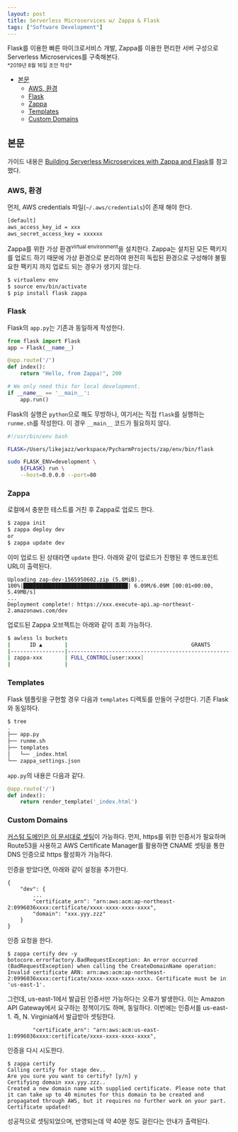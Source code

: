 ```yaml
---
layout: post
title: Serverless Microservices w/ Zappa & Flask
tags: ["Software Development"]
---
```


<div class="message">
Flask를 이용한 빠른 마이크로서비스 개발, Zappa를 이용한 편리한 서버 구성으로 Serverless Microservices를 구축해본다.
</div>

<small>
*2019년 8월 16일 초안 작성*  
</small>

<!-- TOC -->

- [본문](#본문)
    - [AWS, 환경](#aws-환경)
    - [Flask](#flask)
    - [Zappa](#zappa)
    - [Templates](#templates)
    - [Custom Domains](#custom-domains)

<!-- /TOC -->

## 본문

가이드 내용은 [Building Serverless Microservices with Zappa and Flask](https://www.gun.io/blog/serverless-microservices-with-zappa-and-flask)를 참고 했다.

### AWS, 환경
먼저, AWS credentials 파일(`~/.aws/credentials`)이 존재 해야 한다.

```bash
[default]
aws_access_key_id = xxx
aws_secret_access_key = xxxxxx
```

Zappa를 위한 가상 환경<sup>virtual environment</sup>을 설치한다. Zappa는 설치된 모든 팩키지를 업로드 하기 때문에 가상 환경으로 분리하여 완전히 독립된 환경으로 구성해야 불필요한 팩키지 까지 업로드 되는 경우가 생기지 않는다.

```bash
$ virtualenv env
$ source env/bin/activate
$ pip install flask zappa
```

### Flask
Flask의 `app.py`는 기존과 동일하게 작성한다.
```python
from flask import Flask
app = Flask(__name__)

@app.route('/')
def index():
    return "Hello, from Zappa!", 200

# We only need this for local development.
if __name__ == '__main__':
    app.run()
```

Flask의 실행은 `python`으로 해도 무방하나, 여기서는 직접 `flask`를 실행하는 `runme.sh`를 작성한다. 이 경우 `__main__` 코드가 필요하지 않다.
```bash
#!/usr/bin/env bash

FLASK=/Users/likejazz/workspace/PycharmProjects/zap/env/bin/flask

sudo FLASK_ENV=development \
    ${FLASK} run \
    --host=0.0.0.0 --port=80
```

### Zappa
로컬에서 충분한 테스트를 거친 후 Zappa로 업로드 한다.
```bash
$ zappa init
$ zappa deploy dev
or
$ zappa update dev
```

이미 업로드 된 상태라면 `update` 한다. 아래와 같이 업로드가 진행된 후 엔드포인트 URL이 출력된다.

```
Uploading zap-dev-1565950602.zip (5.8MiB)..
100%|█████████████████████████████████| 6.09M/6.09M [00:01<00:00, 5.49MB/s]
...
Deployment complete!: https://xxx.execute-api.ap-northeast-2.amazonaws.com/dev
```

업로드된 Zappa 오브젝트는 아래와 같이 조회 가능하다.
```bash
$ awless ls buckets
|      ID ▲       |                                       GRANTS            | CREATED |
|-----------------|---------------------------------------------------------|---------|
| zappa-xxx       | FULL_CONTROL[user:xxxx]                                 | 4 mins  |
|                 |                                                         |         |
```

### Templates
Flask 템플릿을 구현할 경우 다음과 `templates` 디렉토를 만들어 구성한다. 기존 Flask와 동일하다.
```bash
$ tree
.
├── app.py
├── runme.sh
├── templates
│   └── _index.html
└── zappa_settings.json
```

`app.py`의 내용은 다음과 같다.
```python
@app.route('/')
def index():
    return render_template('_index.html')
```

### Custom Domains
[커스텀 도메인은 이 문서대로 셋팅](https://romandc.com/zappa-django-guide/walk_domain/#using-the-built-in-zappa-commands)이 가능하다. 먼저, https를 위한 인증서가 필요하며 Route53을 사용하고 AWS Certificate Manager를 활용하면 CNAME 셋팅을 통한 DNS 인증으로 https 활성화가 가능하다.

인증을 받았다면, 아래와 같이 설정을 추가한다.
```
{
    "dev": {
        ...
        "certificate_arn": "arn:aws:acm:ap-northeast-2:0996036xxxx:certificate/xxxx-xxxx-xxxx-xxxx",
        "domain": "xxx.yyy.zzz"
    }
}
```

인증 요청을 한다.

```
$ zappa certify dev -y
botocore.errorfactory.BadRequestException: An error occurred (BadRequestException) when calling the CreateDomainName operation: Invalid certificate ARN: arn:aws:acm:ap-northeast-2:0996036xxxx:certificate/xxxx-xxxx-xxxx-xxxx. Certificate must be in 'us-east-1'.
```

그런데, us-east-1에서 발급된 인증서만 가능하다는 오류가 발생한다. 이는 Amazon API Gateway에서 요구하는 정책이기도 하며, 동일하다. 이번에는 인증서를 us-east-1. 즉, N. Virginia에서 발급받아 셋팅한다.

```
        "certificate_arn": "arn:aws:acm:us-east-1:0996036xxxx:certificate/xxxx-xxxx-xxxx-xxxx",
```

인증을 다시 시도한다.
```
$ zappa certify
Calling certify for stage dev..
Are you sure you want to certify? [y/n] y
Certifying domain xxx.yyy.zzz..
Created a new domain name with supplied certificate. Please note that it can take up to 40 minutes for this domain to be created and propagated through AWS, but it requires no further work on your part.
Certificate updated!
```

성공적으로 셋팅되었으며, 반영되는데 약 40분 정도 걸린다는 안내가 출력된다.